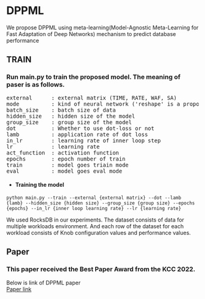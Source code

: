 # DPPML
We propose DPPML using meta-learning(Model-Agnostic Meta-Learning for Fast Adaptation of Deep Networks) mechanism to predict database performance 

## TRAIN
### Run main.py to train the proposed model. The meaning of paser is as follows. 
<pre>
external      : external matrix (TIME, RATE, WAF, SA)
mode          : kind of neural network ('reshape' is a proposed model)
batch_size    : batch size of data
hidden_size   : hidden size of the model
group_size    : group size of the model
dot           : Whether to use dot-loss or not
lamb          : application rate of dot loss
in_lr         : learning rate of inner loop step
lr            : learning rate
act_function  : activation function
epochs        : epoch number of train
train         : model goes triain mode
eval          : model goes eval mode  
</pre>
* #### Training the model
```
python main.py --train --external {external matrix} --dot --lamb {lamb} --hidden_size {hidden size} --group_size {group size} --epochs {epochs} --in_lr {inner loop learning rate} --lr {learning rate}
```

We used RocksDB in our experiments.
The dataset consists of data for multiple workloads environment.
And each row of the dataset for each workload consists of Knob configuration values and performance values.

## Paper
### This paper received the Best Paper Award from the KCC 2022.
Below is link of DPPML paper\
[Paper link](https://www.dbpia.co.kr/pdf/pdfView.do?nodeId=NODE11113247)
